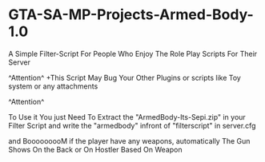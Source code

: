 # GTA-SA-MP-Projects-Armed-Body-1.0
A Simple Filter-Script For People Who Enjoy The Role Play Scripts For Their Server


^Attention^ 
+This Script May Bug Your Other Plugins or scripts like Toy system or any attachments 

^Attention^


To Use it You just Need To Extract the "ArmedBody-Its-Sepi.zip" in your Filter Script 
and write the "armedbody" infront of "filterscript" in server.cfg

and BooooooooM
if the player have any weapons, automatically The Gun Shows On the Back or On Hostler Based On Weapon 
